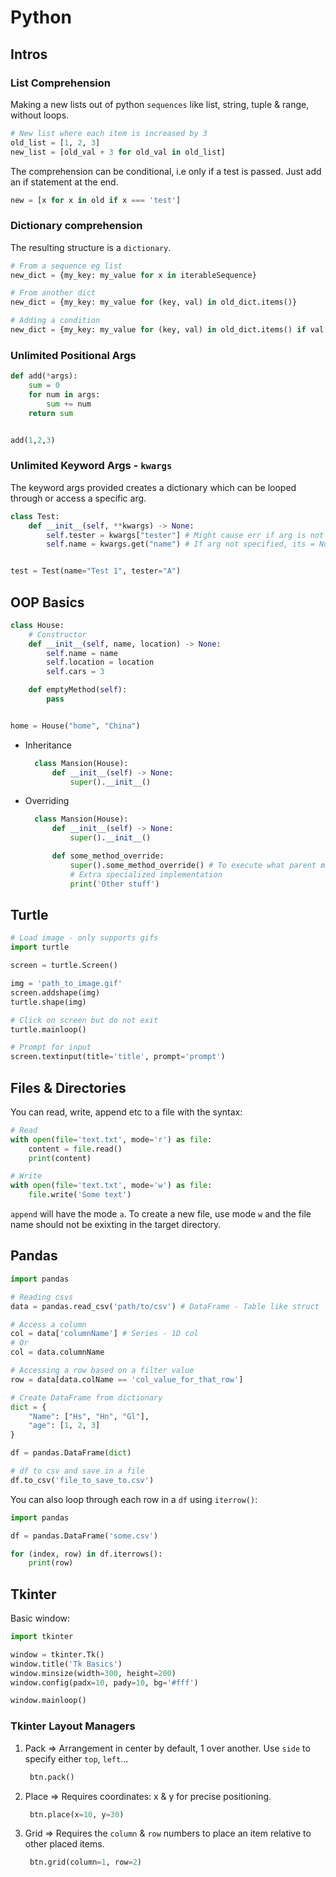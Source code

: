 # Python

## Intros

### List Comprehension

Making a new lists out of python `sequences` like list, string, tuple & range, without loops.

```py
# New list where each item is increased by 3
old_list = [1, 2, 3]
new_list = [old_val + 3 for old_val in old_list]
```

The comprehension can be conditional, i.e only if a test is passed. Just add an if statement at the end.

```py
new = [x for x in old if x === 'test']
```

### Dictionary comprehension

The resulting structure is a `dictionary`.

```py
# From a sequence eg list
new_dict = {my_key: my_value for x in iterableSequence}

# From another dict
new_dict = {my_key: my_value for (key, val) in old_dict.items()}

# Adding a condition
new_dict = {my_key: my_value for (key, val) in old_dict.items() if val > 3}
```

### Unlimited Positional Args

```py
def add(*args):
    sum = 0
    for num in args:
        sum += num
    return sum


add(1,2,3)
```

### Unlimited Keyword Args - `kwargs`

The keyword args provided creates a dictionary which can be looped through or access a specific arg.

```py
class Test:
    def __init__(self, **kwargs) -> None:
        self.tester = kwargs["tester"] # Might cause err if arg is not present
        self.name = kwargs.get("name") # If arg not specified, its = Null


test = Test(name="Test 1", tester="A")

```

## OOP Basics

```py
class House:
    # Constructor
    def __init__(self, name, location) -> None:
        self.name = name
        self.location = location
        self.cars = 3

    def emptyMethod(self):
        pass


home = House("home", "China")
```

- Inheritance

  ```py
    class Mansion(House):
        def __init__(self) -> None:
            super().__init__()

  ```

- Overriding

  ```py
    class Mansion(House):
        def __init__(self) -> None:
            super().__init__()

        def some_method_override:
            super().some_method_override() # To execute what parent method does
            # Extra specialized implementation
            print('Other stuff')
  ```

## Turtle

```py
# Load image - only supports gifs
import turtle

screen = turtle.Screen()

img = 'path_to_image.gif'
screen.addshape(img)
turtle.shape(img)

# Click on screen but do not exit
turtle.mainloop()
```

```py
# Prompt for input
screen.textinput(title='title', prompt='prompt')
```

## Files & Directories

You can read, write, append etc to a file with the syntax:

```py
# Read
with open(file='text.txt', mode='r') as file:
    content = file.read()
    print(content)

# Write
with open(file='text.txt', mode='w') as file:
    file.write('Some text')
```

`append` will have the mode `a`. To create a new file, use mode `w` and the file name should not be exixting in the target directory.

## Pandas

```py
import pandas

# Reading csvs
data = pandas.read_csv('path/to/csv') # DataFrame - Table like struct

# Access a column
col = data['columnName'] # Series - 1D col
# Or
col = data.columnName

# Accessing a row based on a filter value
row = data[data.colName == 'col_value_for_that_row']

# Create DataFrame from dictionary
dict = {
    "Name": ["Hs", "Hn", "Gl"],
    "age": [1, 2, 3]
}

df = pandas.DataFrame(dict)

# df to csv and save in a file
df.to_csv('file_to_save_to.csv')

```

You can also loop through each row in a `df` using `iterrow()`:

```py
import pandas

df = pandas.DataFrame('some.csv')

for (index, row) in df.iterrows():
    print(row)
```

## Tkinter

Basic window:

```py
import tkinter

window = tkinter.Tk()
window.title('Tk Basics')
window.minsize(width=300, height=200)
window.config(padx=10, pady=10, bg='#fff')

window.mainloop()
```

### Tkinter Layout Managers

1. Pack => Arrangement in center by default, 1 over another. Use `side` to specify either `top`, `left`...

   ```py
    btn.pack()
   ```

2. Place => Requires coordinates: x & y for precise positioning.

   ```py
    btn.place(x=10, y=30)
   ```

3. Grid => Requires the `column` & `row` numbers to place an item relative to other placed items.

   ```py
    btn.grid(column=1, row=2)
   ```
